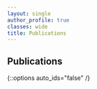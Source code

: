 ```yaml
---
layout: single
author_profile: true
classes: wide
title: Publications
---
```


## Publications

<script src="https://bibbase.org/show?bib=https://bibbase.org/network/files/rCkLfBFn5R2vmYjSx&css=https://kevinsbello.github.io/assets/css/bibBaseAll.css&showSearch=true&jsonp=1"></script>

{::options auto_ids="false" /}
